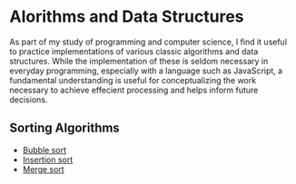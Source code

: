 # Alorithms and Data Structures
As part of my study of programming and computer science, I find it useful to practice implementations of various classic algorithms and data structures. While the implementation of these is seldom necessary in everyday programming, especially with a language such as JavaScript, a fundamental understanding is useful for conceptualizing the work necessary to achieve effecient processing and helps inform future decisions.

## Sorting Algorithms
- [Bubble sort](https://github.com/jongrim/js-algorithms-and-data-structures/blob/master/sorting/bubble_sort.js)
- [Insertion sort](https://github.com/jongrim/js-algorithms-and-data-structures/blob/master/sorting/insertion_sort.js)
- [Merge sort](https://github.com/jongrim/js-algorithms-and-data-structures/blob/master/sorting/merge_sort.js)
